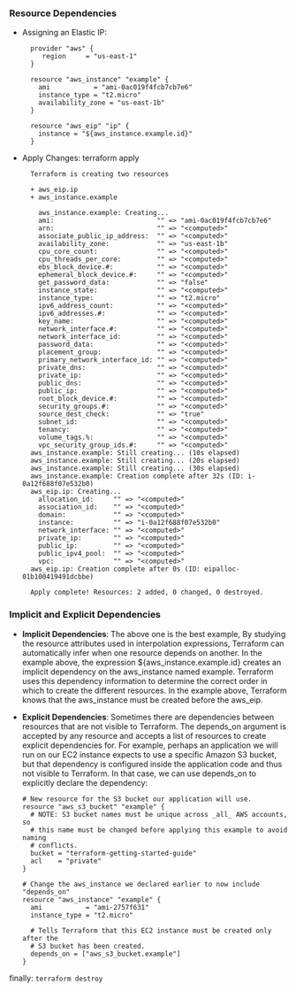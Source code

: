 ### Resource Dependencies

* Assigning an Elastic IP:

        provider "aws" {
           region     = "us-east-1"
        }

        resource "aws_instance" "example" {
          ami           = "ami-0ac019f4fcb7cb7e6"
          instance_type = "t2.micro"
          availability_zone = "us-east-1b"
        }

        resource "aws_eip" "ip" {
          instance = "${aws_instance.example.id}"
        }

* Apply Changes: terraform apply

        Terraform is creating two resources
        
        + aws_eip.ip
        + aws_instance.example
        
          aws_instance.example: Creating...
          ami:                          "" => "ami-0ac019f4fcb7cb7e6"
          arn:                          "" => "<computed>"
          associate_public_ip_address:  "" => "<computed>"
          availability_zone:            "" => "us-east-1b"
          cpu_core_count:               "" => "<computed>"
          cpu_threads_per_core:         "" => "<computed>"
          ebs_block_device.#:           "" => "<computed>"
          ephemeral_block_device.#:     "" => "<computed>"
          get_password_data:            "" => "false"
          instance_state:               "" => "<computed>"
          instance_type:                "" => "t2.micro"
          ipv6_address_count:           "" => "<computed>"
          ipv6_addresses.#:             "" => "<computed>"
          key_name:                     "" => "<computed>"
          network_interface.#:          "" => "<computed>"
          network_interface_id:         "" => "<computed>"
          password_data:                "" => "<computed>"
          placement_group:              "" => "<computed>"
          primary_network_interface_id: "" => "<computed>"
          private_dns:                  "" => "<computed>"
          private_ip:                   "" => "<computed>"
          public_dns:                   "" => "<computed>"
          public_ip:                    "" => "<computed>"
          root_block_device.#:          "" => "<computed>"
          security_groups.#:            "" => "<computed>"
          source_dest_check:            "" => "true"
          subnet_id:                    "" => "<computed>"
          tenancy:                      "" => "<computed>"
          volume_tags.%:                "" => "<computed>"
          vpc_security_group_ids.#:     "" => "<computed>"
        aws_instance.example: Still creating... (10s elapsed)
        aws_instance.example: Still creating... (20s elapsed)
        aws_instance.example: Still creating... (30s elapsed)
        aws_instance.example: Creation complete after 32s (ID: i-0a12f688f07e532b0)
        aws_eip.ip: Creating...
          allocation_id:     "" => "<computed>"
          association_id:    "" => "<computed>"
          domain:            "" => "<computed>"
          instance:          "" => "i-0a12f688f07e532b0"
          network_interface: "" => "<computed>"
          private_ip:        "" => "<computed>"
          public_ip:         "" => "<computed>"
          public_ipv4_pool:  "" => "<computed>"
          vpc:               "" => "<computed>"
        aws_eip.ip: Creation complete after 0s (ID: eipalloc-01b100419491dcbbe)

        Apply complete! Resources: 2 added, 0 changed, 0 destroyed.

### Implicit and Explicit Dependencies

  * **Implicit Dependencies**: The above one is the best example, By studying the resource attributes used in interpolation expressions, Terraform can automatically infer when one resource depends on another. In the example above, the expression ${aws_instance.example.id} creates an implicit dependency on the aws_instance named example. Terraform uses this dependency information to determine the correct order in which to create the different resources. In the example above, Terraform knows that the aws_instance must be created before the aws_eip.
  
  * **Explicit Dependencies**: Sometimes there are dependencies between resources that are not visible to Terraform. The depends_on argument is accepted by any resource and accepts a list of resources to create explicit dependencies for. 
For example, perhaps an application we will run on our EC2 instance expects to use a specific Amazon S3 bucket, but that dependency is configured inside the application code and thus not visible to Terraform. In that case, we can use depends_on to explicitly declare the dependency:

        # New resource for the S3 bucket our application will use.
        resource "aws_s3_bucket" "example" {
          # NOTE: S3 bucket names must be unique across _all_ AWS accounts, so
          # this name must be changed before applying this example to avoid naming
          # conflicts.
          bucket = "terraform-getting-started-guide"
          acl    = "private"
        }

        # Change the aws_instance we declared earlier to now include "depends_on"
        resource "aws_instance" "example" {
          ami           = "ami-2757f631"
          instance_type = "t2.micro"

          # Tells Terraform that this EC2 instance must be created only after the
          # S3 bucket has been created.
          depends_on = ["aws_s3_bucket.example"]
        }

   finally: `terraform destroy`
